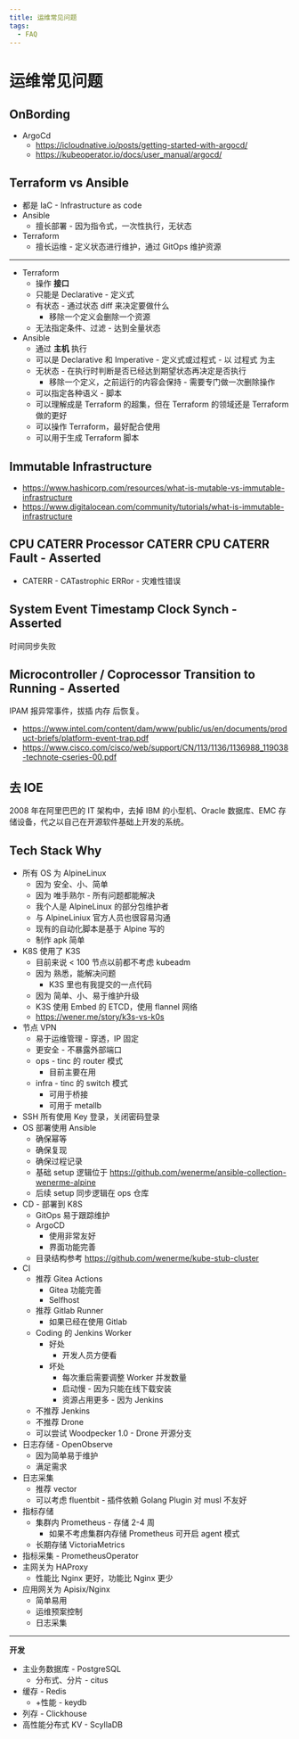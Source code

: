 ```yaml
---
title: 运维常见问题
tags:
  - FAQ
---
```


# 运维常见问题

## OnBording

- ArgoCd
  - https://icloudnative.io/posts/getting-started-with-argocd/
  - https://kubeoperator.io/docs/user_manual/argocd/

## Terraform vs Ansible

- 都是 IaC - Infrastructure as code
- Ansible
  - 擅长部署 - 因为指令式，一次性执行，无状态
- Terraform
  - 擅长运维 - 定义状态进行维护，通过 GitOps 维护资源

---

- Terraform
  - 操作 **接口**
  - 只能是 Declarative - 定义式
  - 有状态 - 通过状态 diff 来决定要做什么
    - 移除一个定义会删除一个资源
  - 无法指定条件、过滤 - 达到全量状态
- Ansible
  - 通过 **主机** 执行
  - 可以是 Declarative 和 Imperative - 定义式或过程式 - 以 过程式 为主
  - 无状态 - 在执行时判断是否已经达到期望状态再决定是否执行
    - 移除一个定义，之前运行的内容会保持 - 需要专门做一次删除操作
  - 可以指定各种语义 - 脚本
  - 可以理解成是 Terraform 的超集，但在 Terraform 的领域还是 Terraform 做的更好
  - 可以操作 Terraform，最好配合使用
  - 可以用于生成 Terraform 脚本

## Immutable Infrastructure

- https://www.hashicorp.com/resources/what-is-mutable-vs-immutable-infrastructure
- https://www.digitalocean.com/community/tutorials/what-is-immutable-infrastructure

## CPU CATERR Processor CATERR CPU CATERR Fault - Asserted

- CATERR - CATastrophic ERRor - 灾难性错误

## System Event Timestamp Clock Synch - Asserted

时间同步失败

## Microcontroller / Coprocessor Transition to Running - Asserted

IPAM 报异常事件，拔插 内存 后恢复。

- https://www.intel.com/content/dam/www/public/us/en/documents/product-briefs/platform-event-trap.pdf
- https://www.cisco.com/cisco/web/support/CN/113/1136/1136988_119038-technote-cseries-00.pdf

## 去 IOE

2008 年在阿里巴巴的 IT 架构中，去掉 IBM 的小型机、Oracle 数据库、EMC 存储设备，代之以自己在开源软件基础上开发的系统。

## Tech Stack Why

- 所有 OS 为 AlpineLinux
  - 因为 安全、小、简单
  - 因为 唯手熟尔 - 所有问题都能解决
  - 我个人是 AlpineLinux 的部分包维护者
  - 与 AlpineLiniux 官方人员也很容易沟通
  - 现有的自动化脚本是基于 Alpine 写的
  - 制作 apk 简单
- K8S 使用了 K3S
  - 目前来说 < 100 节点以前都不考虑 kubeadm
  - 因为 熟悉，能解决问题
    - K3S 里也有我提交的一点代码
  - 因为 简单、小、易于维护升级
  - K3S 使用 Embed 的 ETCD，使用 flannel 网络
  - https://wener.me/story/k3s-vs-k0s
- 节点 VPN
  - 易于运维管理 - 穿透，IP 固定
  - 更安全 - 不暴露外部端口
  - ops - tinc 的 router 模式
    - 目前主要在用
  - infra - tinc 的 switch 模式
    - 可用于桥接
    - 可用于 metallb
- SSH 所有使用 Key 登录，关闭密码登录
- OS 部署使用 Ansible
  - 确保幂等
  - 确保复现
  - 确保过程记录
  - 基础 setup 逻辑位于 https://github.com/wenerme/ansible-collection-wenerme-alpine
  - 后续 setup 同步逻辑在 ops 仓库
- CD - 部署到 K8S
  - GitOps 易于跟踪维护
  - ArgoCD
    - 使用非常友好
    - 界面功能完善
  - 目录结构参考 https://github.com/wenerme/kube-stub-cluster
- CI
  - 推荐 Gitea Actions
    - Gitea 功能完善
    - Selfhost
  - 推荐 Gitlab Runner
    - 如果已经在使用 Gitlab
  - Coding 的 Jenkins Worker
    - 好处
      - 开发人员方便看
    - 坏处
      - 每次重启需要调整 Worker 并发数量
      - 启动慢 - 因为只能在线下载安装
      - 资源占用更多 - 因为 Jenkins
  - 不推荐 Jenkins
  - 不推荐 Drone
  - 可以尝试 Woodpecker 1.0 - Drone 开源分支
- 日志存储 - OpenObserve
  - 因为简单易于维护
  - 满足需求
- 日志采集
  - 推荐 vector
  - 可以考虑 fluentbit - 插件依赖 Golang Plugin 对 musl 不友好
- 指标存储
  - 集群内 Prometheus - 存储 2-4 周
    - 如果不考虑集群内存储 Prometheus 可开启 agent 模式
  - 长期存储 VictoriaMetrics
- 指标采集 - PrometheusOperator
- 主网关为 HAProxy
  - 性能比 Nginx 更好，功能比 Nginx 更少
- 应用网关为 Apisix/Nginx
  - 简单易用
  - 运维预案控制
  - 日志采集

---

**开发**

- 主业务数据库 - PostgreSQL
  - 分布式、分片 - citus
- 缓存 - Redis
  - +性能 - keydb
- 列存 - Clickhouse
- 高性能分布式 KV - ScyllaDB
